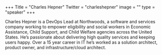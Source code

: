 +++
Title = "Charles Hepner"
Twitter = "charleshepner"
image = ""
type = "speaker"
+++

Charles Hepner is a DevOps Lead at Northwoods, a software and services company working to empower eligibility and social workers in Economic Assistance, Child Support, and Child Welfare agencies across the United States. He’s passionate about delivering high quality services and keeping users happy. Over a 15 year career in IT he’s worked as a solution architect, product owner, and infrastructure/cloud architect.
